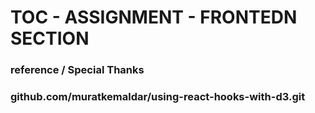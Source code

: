 # TOC - ASSIGNMENT - FRONTEDN SECTION
### reference / Special Thanks
### github.com/muratkemaldar/using-react-hooks-with-d3.git
